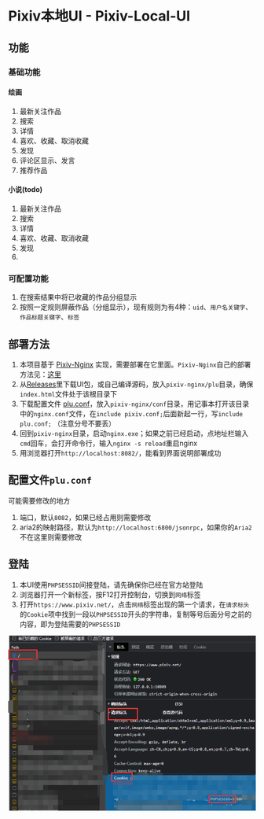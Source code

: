 # Pixiv本地UI - Pixiv-Local-UI

## 功能

### 基础功能

#### 绘画

1. 最新关注作品
2. 搜索
3. 详情
4. 喜欢、收藏、取消收藏
5. 发现
6. 评论区显示、发言
7. 推荐作品

#### 小说(todo)

1. 最新关注作品
2. 搜索
3. 详情
4. 喜欢、收藏、取消收藏
5. 发现
6. 

### 可配置功能

1. 在搜索结果中将已收藏的作品分组显示
2. 按照一定规则屏蔽作品（分组显示），现有规则为有4种：`uid`、`用户名关键字`、`作品标题关键字`、`标签`

## 部署方法

1. 本项目基于 [Pixiv-Nginx](https://github.com/mashirozx/Pixiv-Nginx) 实现，需要部署在它里面。`Pixiv-Nginx`自己的部署方法见：[这里](https://2heng.xin/2017/09/19/pixiv/)
2. 从[Releases](https://github.com/AgMonk/px_local_ui/releases)里下载UI包，或自己编译源码，放入`pixiv-nginx/plu`目录，确保`index.html`文件处于该根目录下
3. 下载配置文件 [plu.conf](https://github.com/AgMonk/px_local_ui/blob/master/plu.conf)，放入`pixiv-nginx/conf`目录，用记事本打开该目录中的`nginx.conf`文件，在`include pixiv.conf;`后面新起一行，写`include plu.conf;` （注意分号不要丢）
4. 回到`pixiv-nginx`目录，启动`nginx.exe`；如果之前已经启动，点地址栏输入`cmd`回车，会打开命令行，输入`nginx -s reload`重启nginx
5. 用浏览器打开`http://localhost:8082/`，能看到界面说明部署成功

## 配置文件`plu.conf`

可能需要修改的地方

1. 端口，默认`8082`，如果已经占用则需要修改
2. aria2的映射路径，默认为`http://localhost:6800/jsonrpc`，如果你的`Aria2`不在这里则需要修改

## 登陆

1. 本UI使用`PHPSESSID`间接登陆，请先确保你已经在官方站登陆
2. 浏览器打开一个新标签，按F12打开控制台，切换到`网络`标签
3. 打开`https://www.pixiv.net/`，点击`网络`标签出现的第一个请求，在`请求标头` 的`Cookie`项中找到一段以`PHPSESSID`开头的字符串，复制等号后面分号之前的内容，即为登陆需要的`PHPSESSID`

![image-20221103122944400](image/README/image-20221103122944400.png)
